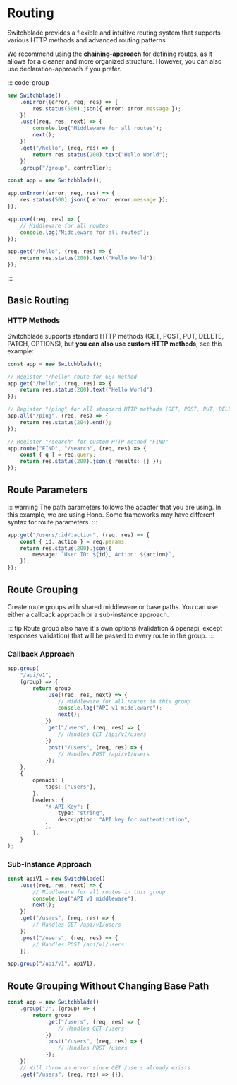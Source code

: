 # Routing

Switchblade provides a flexible and intuitive routing system that supports various HTTP methods and advanced routing patterns.

We recommend using the **chaining-approach** for defining routes, as it allows for a cleaner and more organized structure. However, you can also use declaration-approach if you prefer.

::: code-group

```ts [Chaining-approach]
new Switchblade()
    .onError((error, req, res) => {
        res.status(500).json({ error: error.message });
    })
    .use((req, res, next) => {
        console.log("Middleware for all routes");
        next();
    })
    .get("/hello", (req, res) => {
        return res.status(200).text("Hello World");
    })
    .group("/group", controller);
```

```ts [Declaration-approach]
const app = new Switchblade();

app.onError((error, req, res) => {
    res.status(500).json({ error: error.message });
});

app.use((req, res) => {
    // Middleware for all routes
    console.log("Middleware for all routes");
});

app.get("/hello", (req, res) => {
    return res.status(200).text("Hello World");
});
```

:::

## Basic Routing

### HTTP Methods

Switchblade supports standard HTTP methods (GET, POST, PUT, DELETE, PATCH, OPTIONS), but **you can also use custom HTTP methods**, see this example:

```typescript
const app = new Switchblade();

// Register "/hello" route for GET method
app.get("/hello", (req, res) => {
    return res.status(200).text("Hello World");
});

// Register "/ping" for all standard HTTP methods (GET, POST, PUT, DELETE, PATCH, OPTIONS)
app.all("/ping", (req, res) => {
    return res.status(204).end();
});

// Register "/search" for custom HTTP method "FIND"
app.route("FIND", "/search", (req, res) => {
    const { q } = req.query;
    return res.status(200).json({ results: [] });
});
```

## Route Parameters

::: warning
The path parameters follows the adapter that you are using. In this example, we are using Hono. Some frameworks may have different syntax for route parameters.
:::

```typescript
app.get("/users/:id/:action", (req, res) => {
    const { id, action } = req.params;
    return res.status(200).json({
        message: `User ID: ${id}, Action: ${action}`,
    });
});
```

## Route Grouping

Create route groups with shared middleware or base paths. You can use either a callback approach or a sub-instance approach.

::: tip
Route group also have it's own options (validation & openapi, except responses validation) that will be passed to every route in the group.
:::

### Callback Approach

```typescript
app.group(
    "/api/v1",
    (group) => {
        return group
            .use((req, res, next) => {
                // Middleware for all routes in this group
                console.log("API v1 middleware");
                next();
            })
            .get("/users", (req, res) => {
                // Handles GET /api/v1/users
            })
            .post("/users", (req, res) => {
                // Handles POST /api/v1/users
            });
    },
    {
        openapi: {
            tags: ["Users"],
        },
        headers: {
            "X-API-Key": {
                type: "string",
                description: "API key for authentication",
            },
        },
    }
);
```

### Sub-Instance Approach

```typescript
const apiV1 = new Switchblade()
    .use((req, res, next) => {
        // Middleware for all routes in this group
        console.log("API v1 middleware");
        next();
    })
    .get("/users", (req, res) => {
        // Handles GET /api/v1/users
    })
    .post("/users", (req, res) => {
        // Handles POST /api/v1/users
    });

app.group("/api/v1", apiV1);
```

## Route Grouping Without Changing Base Path

```typescript
const app = new Switchblade()
    .group("/", (group) => {
        return group
            .get("/users", (req, res) => {
                // Handles GET /users
            })
            .post("/users", (req, res) => {
                // Handles POST /users
            });
    })
    // Will throw an error since GET /users already exists
    .get("/users", (req, res) => {});
```
